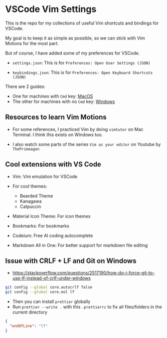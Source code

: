 # VSCode Vim Settings

This is the repo for my collections of useful Vim shortcuts and bindings for VSCode.

My goal is to keep it as simple as possible, so we can stick with Vim Motions for the most part.

But of course, I have added some of my preferences for VSCode.

- `settings.json`: This is for `Preferences: Open User Settings (JSON)`

- `keybindings.json`: This is for `Preferences: Open Keyboard Shortcuts (JSON)`

There are 2 guides:

- One for machines with `Cmd` key: [MacOS](./docs/macos-keyboard.md)
- The other for machines with no `Cmd` key: [Windows](./docs/windows-keyboard.md)

## Resources to learn Vim Motions

- For some references, I practiced Vim by doing `vimtutor` on Mac Terminal. I think this exists on Windows too.

- I also watch some parts of the series `Vim as your editor` on Youtube by `ThePrimeagen`

## Cool extensions with VS Code

- Vim: Vim emulation for VSCode

- For cool themes:

  - Bearded Theme
  - Kanagawa
  - Catpuccin

- Material Icon Theme: For icon themes

- Bookmarks: For bookmarks

- Codeium: Free AI coding autocomplete

- Markdown All in One: For better support for markdown file editing

## Issue with CRLF + LF and Git on Windows

- https://stackoverflow.com/questions/2517190/how-do-i-force-git-to-use-lf-instead-of-crlf-under-windows

```bash
git config --global core.autocrlf false
git config --global core.eol lf
```

- Then you can install `prettier` globally
- Run `prettier --write .` with this `.prettierrc` to fix all files/folders in the current directory

```json
{
  "endOfLine": "lf"
}
```
